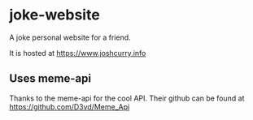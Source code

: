# joke-website
A joke personal website for a friend.

It is hosted at https://www.joshcurry.info

## Uses meme-api
Thanks to the meme-api for the cool API. Their github can be found at https://github.com/D3vd/Meme_Api
